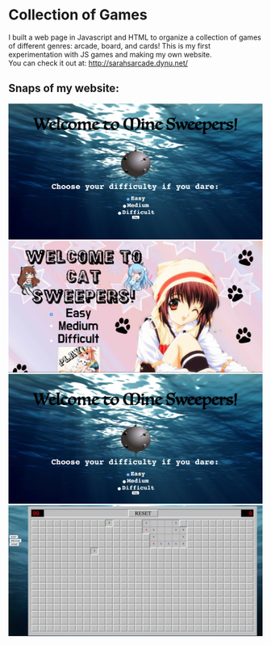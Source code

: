 Collection of Games
===========
I built a web page in Javascript and HTML to organize a collection of games of different genres: arcade, board, and cards! This is my first experimentation with JS games and making my own website. <br>
You can check it out at: http://sarahsarcade.dynu.net/ 
 
## Snaps of my website: 
![Alt text](frontpage.png?raw=true "Optional Title")
![Alt text](catsweeperdemo.png?raw=true "Optional Title")
![Alt text](minesweeperdemo.png?raw=true "Optional Title")
![Alt text](difficult.png?raw=true "Optional Title")

